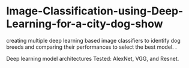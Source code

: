 # Image-Classification-using-Deep-Learning-for-a-city-dog-show
creating multiple deep learning based image classifiers to identify dog breeds and comparing their performances to select the best model. . 

Deep learning model architectures Tested: AlexNet, VGG, and Resnet.
